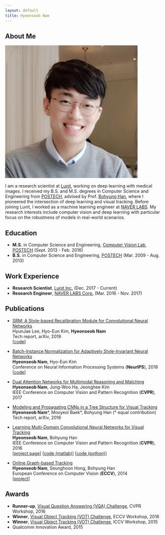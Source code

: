 ```yaml
---
layout: default
title: Hyeonseob Nam
---
```


## About Me

<img class="profile-picture" src="hsnam.png">

I am a research scientist at [Lunit](https://lunit.io/), working on deep learning with medical images.
I received my B.S. and M.S. degrees in Computer Science and Engineering from [POSTECH](http://www.postech.ac.kr/eng/), advised by Prof. [Bohyung Han](https://cv.snu.ac.kr/index.php/~bhhan/), where I pioneered the intersection of deep learning and visual tracking.
Before joining Lunit, I worked as a machine learning engineer at [NAVER LABS](https://www.naverlabs.com/en/).
My research interests include computer vision and deep learning with particular focus on the robustness of models in real-world scenarios.

## Education

- **M.S.** in Computer Science and Engineering, [Computer Vision Lab](http://cvlab.postech.ac.kr/lab/), [POSTECH](http://www.postech.ac.kr/eng/) (Sept. 2013 - Feb. 2016)
- **B.S.** in Computer Science and Engineering, [POSTECH](http://www.postech.ac.kr/eng/) (Mar. 2009 - Aug. 2013)

## Work Experience 

- **Research Scientist**, [Lunit Inc.](https://lunit.io/) (Dec. 2017 - Current)
- **Research Engineer**, [NAVER LABS Corp.](https://www.naverlabs.com/en/) (Mar. 2016 - Nov. 2017)

## Publications

- <span class="paper-title">[SRM: A Style-based Recalibration Module for Convolutional Neural Networks](https://arxiv.org/pdf/1903.10829.pdf)</span><br />
  HyunJae Lee, Hyo-Eun Kim, **Hyeonseob Nam**<br />
  Tech report, arXiv, 2019<br />
  [[code](https://github.com/hyunjaelee410/style-based-recalibration-module)]

- <span class="paper-title">[Batch-Instance Normalization for Adaptively Style-Invariant Neural Networks](https://arxiv.org/pdf/1805.07925.pdf)</span><br />
  **Hyeonseob Nam**, Hyo-Eun Kim<br />
  Conference on Neural Information Processing Systems (**NeurIPS**), 2018<br />
  [[code](https://github.com/hyeonseob-nam/Batch-Instance-Normalization)]

- <span class="paper-title">[Dual Attention Networks for Multimodal Reasoning and Matching](https://arxiv.org/pdf/1611.00471.pdf)</span><br />
  **Hyeonseob Nam**, Jung-Woo Ha, Jeonghee Kim<br />
  IEEE Conference on Computer Vision and Pattern Recognition (**CVPR**), 2017

- <span class="paper-title">[Modeling and Propagating CNNs in a Tree Structure for Visual Tracking](https://arxiv.org/pdf/1608.07242.pdf)</span><br />
  **Hyeonseob Nam**\*, Mooyeol Baek\*, Bohyung Han (\* equal contribution)<br />
  Tech report, arXiv, 2016
  
- <span class="paper-title">[Learning Multi-Domain Convolutional Neural Networks for Visual Tracking](https://arxiv.org/pdf/1510.07945.pdf)</span><br />
  **Hyeonseob Nam**, Bohyung Han<br />
  IEEE Conference on Computer Vision and Pattern Recognition (**CVPR**), 2016<br />
  [[project page](http://cvlab.postech.ac.kr/research/mdnet/)]
  [[code (matlab)](https://github.com/hyeonseobnam/py-MDNet)]
  [[code (python)](https://github.com/hyeonseobnam/py-MDNet)]

- <span class="paper-title">[Online Graph-based Tracking](http://cvlab.postech.ac.kr/~maga33/eccv2014_OGT.pdf)</span><br />
  **Hyeonseob Nam**, Seunghoon Hong, Bohyung Han<br />
  European Conference on Computer Vision (**ECCV**), 2014<br />
  [[project](http://cvlab.postech.ac.kr/research/beyondchainmodels/)]

## Awards

- **Runner-up**, [Visual Question Answering (VQA) Challenge](https://visualqa.org/challenge_2016.html), CVPR Workshop, 2016
- **Winner**, [Visual Object Tracking (VOT) Challenge](http://www.votchallenge.net/vot2016/), ECCV Workshop, 2016
- **Winner**, [Visual Object Tracking (VOT) Challenge](http://www.votchallenge.net/vot2015/), ICCV Workshop, 2015
- Qualcomm Innovation Award, 2015

